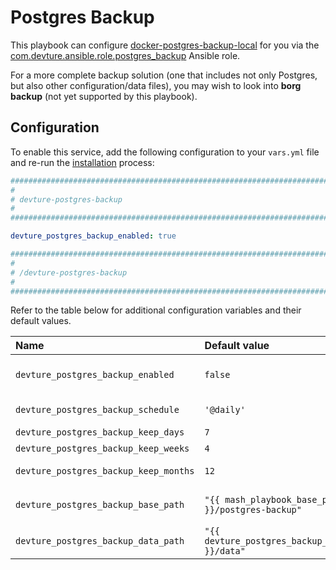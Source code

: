 # Postgres Backup

This playbook can configure [docker-postgres-backup-local](https://github.com/prodrigestivill/docker-postgres-backup-local) for you via the [com.devture.ansible.role.postgres_backup](https://github.com/devture/com.devture.ansible.role.postgres_backup) Ansible role.

For a more complete backup solution (one that includes not only Postgres, but also other configuration/data files), you may wish to look into **borg backup** (not yet supported by this playbook).


## Configuration

To enable this service, add the following configuration to your `vars.yml` file and re-run the [installation](../installing.md) process:

```yaml
########################################################################
#                                                                      #
# devture-postgres-backup                                              #
#                                                                      #
########################################################################

devture_postgres_backup_enabled: true

########################################################################
#                                                                      #
# /devture-postgres-backup                                             #
#                                                                      #
########################################################################
```

Refer to the table below for additional configuration variables and their default values.


| Name                              | Default value                | Description                                                      |
| :-------------------------------- | :--------------------------- | :--------------------------------------------------------------- |
|`devture_postgres_backup_enabled`|`false`|Set to true to use [docker-postgres-backup-local](https://github.com/prodrigestivill/docker-postgres-backup-local) to create automatic database backups|
|`devture_postgres_backup_schedule`| `'@daily'` |Cron-schedule specifying the interval between postgres backups.|
|`devture_postgres_backup_keep_days`|`7`|Number of daily backups to keep|
|`devture_postgres_backup_keep_weeks`|`4`|Number of weekly backups to keep|
|`devture_postgres_backup_keep_months`|`12`|Number of monthly backups to keep|
|`devture_postgres_backup_base_path` | `"{{ mash_playbook_base_path }}/postgres-backup"` | Base path for postgres-backup. Also see `devture_postgres_backup_data_path` |
|`devture_postgres_backup_data_path` | `"{{ devture_postgres_backup_base_path }}/data"` | Storage path for postgres-backup database backups |
